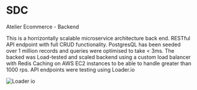 # SDC
Atelier Ecommerce - Backend

This is a horrizontally scalable microservice architecture back end.
RESTful API endpoint with full CRUD functionality. 
PostgresQL has been seeded over 1 million records and queries were optimised to take < 3ms.
The backed was Load-tested and scaled backend using a custom load balancer with Redis Caching on AWS EC2 instances to be able to handle greater than 1000 rps.
API endpoints were testing using Loader.io


![Loader io](https://user-images.githubusercontent.com/75652493/145881452-22e4f8ff-332d-4ddf-965a-88ddfb875fcd.png)
